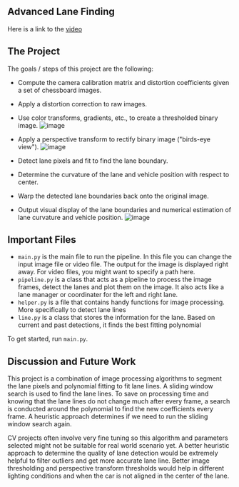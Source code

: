 ## Advanced Lane Finding 

Here is a link to the [video](https://photos.app.goo.gl/a1xMmXazTVq2ShceA)

The Project
---

The goals / steps of this project are the following:

* Compute the camera calibration matrix and distortion coefficients given a set of chessboard images.
* Apply a distortion correction to raw images.
* Use color transforms, gradients, etc., to create a thresholded binary image.
![image](https://user-images.githubusercontent.com/22652444/106409903-a6c2bf80-640f-11eb-8a7f-92e69d1d1a99.png)

* Apply a perspective transform to rectify binary image ("birds-eye view").
![image](https://user-images.githubusercontent.com/22652444/106409937-bf32da00-640f-11eb-8cfe-dc9401188ed4.png)

* Detect lane pixels and fit to find the lane boundary.
* Determine the curvature of the lane and vehicle position with respect to center.
* Warp the detected lane boundaries back onto the original image.
* Output visual display of the lane boundaries and numerical estimation of lane curvature and vehicle position.
![image](https://user-images.githubusercontent.com/22652444/106410055-fef9c180-640f-11eb-9af9-fe0316735fdf.png)

Important Files
---
* `main.py` is the main file to run the pipeline. In this file you can change the input image file or video file. The output for the image is displayed right away. For video files, you might want to specify a path here.
* `pipeline.py` is a class that acts as a pipeline to process the image frames, detect the lanes and plot them on the image. It also acts like a lane manager or coordinater for the left and right lane.
* `helper.py` is a file that contains handy functions for image processing. More specifically to detect lane lines
* `line.py` is a class that stores the information for the lane. Based on current and past detections, it finds the best fitting polynomial

To get started, run `main.py`.

Discussion and Future Work
---
This project is a combination of image processing algorithms to segment the lane pixels and polynomial fitting to fit lane lines. A sliding window search is used to find the lane lines. To save on processing time and knowing that the lane lines do not change much after every frame, a search is conducted around the polynomial to find the new coefficients every frame. A heuristic approach determines if we need to run the sliding window search again.

CV projects often involve very fine tuning so this algorithm and parameters selected might not be suitable for real world scenario yet. A better heuristic approach to determine the quality of lane detection would be extremely helpful to filter outliers and get more accurate lane line. Better image thresholding and perspective transform thresholds would help in different lighting conditions and when the car is not aligned in the center of the lane.

